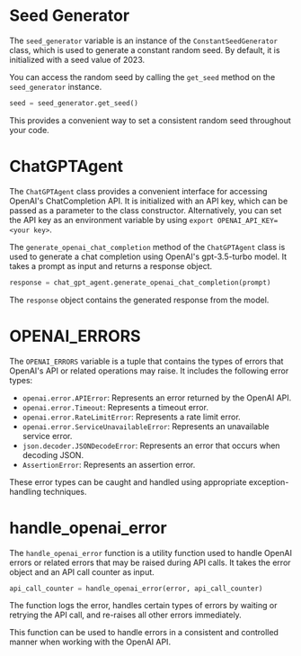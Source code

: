 # Seed Generator

The `seed_generator` variable is an instance of the `ConstantSeedGenerator` class, which is used to generate a constant random seed. By default, it is initialized with a seed value of 2023.

You can access the random seed by calling the `get_seed` method on the `seed_generator` instance.

```python
seed = seed_generator.get_seed()
```

This provides a convenient way to set a consistent random seed throughout your code.

# ChatGPTAgent

The `ChatGPTAgent` class provides a convenient interface for accessing OpenAI's ChatCompletion API. It is initialized with an API key, which can be passed as a parameter to the class constructor. Alternatively, you can set the API key as an environment variable by using `export OPENAI_API_KEY=<your key>`.

The `generate_openai_chat_completion` method of the `ChatGPTAgent` class is used to generate a chat completion using OpenAI's gpt-3.5-turbo model. It takes a prompt as input and returns a response object.

```python
response = chat_gpt_agent.generate_openai_chat_completion(prompt)
```

The `response` object contains the generated response from the model.

# OPENAI_ERRORS

The `OPENAI_ERRORS` variable is a tuple that contains the types of errors that OpenAI's API or related operations may raise. It includes the following error types:

- `openai.error.APIError`: Represents an error returned by the OpenAI API.
- `openai.error.Timeout`: Represents a timeout error.
- `openai.error.RateLimitError`: Represents a rate limit error.
- `openai.error.ServiceUnavailableError`: Represents an unavailable service error.
- `json.decoder.JSONDecodeError`: Represents an error that occurs when decoding JSON.
- `AssertionError`: Represents an assertion error.

These error types can be caught and handled using appropriate exception-handling techniques.

# handle_openai_error

The `handle_openai_error` function is a utility function used to handle OpenAI errors or related errors that may be raised during API calls. It takes the error object and an API call counter as input.

```python
api_call_counter = handle_openai_error(error, api_call_counter)
```

The function logs the error, handles certain types of errors by waiting or retrying the API call, and re-raises all other errors immediately.

This function can be used to handle errors in a consistent and controlled manner when working with the OpenAI API.
